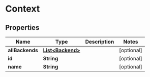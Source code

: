 
# Context

## Properties
Name | Type | Description | Notes
------------ | ------------- | ------------- | -------------
**allBackends** | [**List&lt;Backend&gt;**](Backend.md) |  |  [optional]
**id** | **String** |  |  [optional]
**name** | **String** |  |  [optional]



